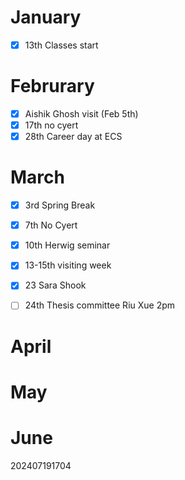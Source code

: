 
# January 
- [x] 13th Classes start 

# Februrary
- [x] Aishik Ghosh visit (Feb 5th)
- [x] 17th no cyert
- [x] 28th Career day at ECS

# March 
- [x] 3rd Spring Break 
- [x] 7th No Cyert
- [x] 10th Herwig seminar
- [x] 13-15th visiting week
- [x] 23 Sara Shook
- [ ] 24th Thesis committee Riu Xue 2pm


# April 


# May 


# June







202407191704
